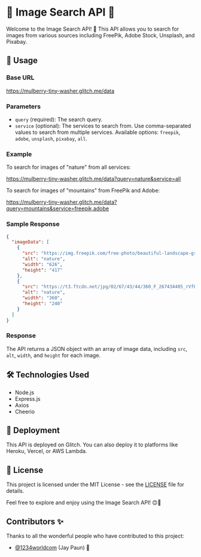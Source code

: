 # 🌟 Image Search API 🌟

Welcome to the Image Search API! 🚀 This API allows you to search for images from various sources including FreePik, Adobe Stock, Unsplash, and Pixabay.

## 📝 Usage

### Base URL

https://mulberry-tiny-washer.glitch.me/data


### Parameters

- `query` (required): The search query.
- `service` (optional): The services to search from. Use comma-separated values to search from multiple services. Available options: `freepik`, `adobe`, `unsplash`, `pixabay`, `all`.

### Example

To search for images of "nature" from all services:

https://mulberry-tiny-washer.glitch.me/data?query=nature&service=all


To search for images of "mountains" from FreePik and Adobe:

https://mulberry-tiny-washer.glitch.me/data?query=mountains&service=freepik,adobe

### Sample Response

```json
{
  "imageData": [
    {
      "src": "https://img.freepik.com/free-photo/beautiful-landscape-grand-teton-national-park-wyoming-united-states_181624-60981.jpg?size=626&ext=jpg",
      "alt": "nature",
      "width": "626",
      "height": "417"
    },
    {
      "src": "https://t3.ftcdn.net/jpg/02/67/43/44/360_F_267434405_rVfKoBDQpb6smmbNtDRWvzAYCYpsX47E.jpg",
      "alt": "nature",
      "width": "360",
      "height": "240"
    }
  ]
}
```

### Response

The API returns a JSON object with an array of image data, including `src`, `alt`, `width`, and `height` for each image.

## 🛠️ Technologies Used

- Node.js
- Express.js
- Axios
- Cheerio

## 🚀 Deployment

This API is deployed on Glitch. You can also deploy it to platforms like Heroku, Vercel, or AWS Lambda.

## 📜 License

This project is licensed under the MIT License - see the [LICENSE](LICENSE) file for details.

Feel free to explore and enjoy using the Image Search API! 😊🌈

## Contributors ✨

Thanks to all the wonderful people who have contributed to this project:

- [@1234worldcom](https://github.com/1234worldcom) (Jay Paun) 🚀
